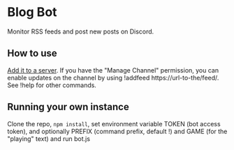 # Blog Bot

Monitor RSS feeds and post new posts on Discord.

## How to use

[Add it to a server](https://discordapp.com/oauth2/authorize?client_id=197560356422418432&scope=bot&permissions=19456). If you have the "Manage Channel" permission, you can enable updates on the channel by using !addfeed https://url-to-the/feed/. See !help for other commands.

## Running your own instance

Clone the repo, `npm install`, set environment variable TOKEN (bot access token), and optionally PREFIX (command prefix, default !) and GAME (for the "playing" text) and run bot.js